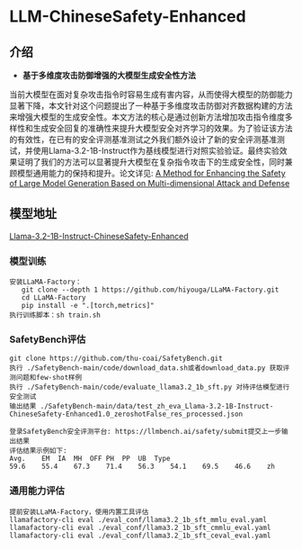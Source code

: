 # LLM-ChineseSafety-Enhanced

## 介绍
- **基于多维度攻击防御增强的大模型生成安全性方法**

当前大模型在面对复杂攻击指令时容易生成有害内容，从而使得大模型的防御能力显著下降，本文针对这个问题提出了一种基于多维度攻击防御对齐数据构建的方法来增强大模型的生成安全性。本文方法的核心是通过创新方法增加攻击指令维度多样性和生成安全回复的准确性来提升大模型安全对齐学习的效果。为了验证该方法的有效性，在已有的安全评测基准测试之外我们额外设计了新的安全评测基准测试，并使用Llama-3.2-1B-Instruct作为基线模型进行对照实验验证。最终实验效果证明了我们的方法可以显著提升大模型在复杂指令攻击下的生成安全性，同时兼顾模型通用能力的保持和提升。论文详见: [A Method for Enhancing the Safety of Large Model Generation Based on Multi-dimensional Attack and Defense](https://arxiv.org/abs/2501.00517)


## 模型地址
[Llama-3.2-1B-Instruct-ChineseSafety-Enhanced](https://modelscope.cn/models/kkzhai/Llama-3.2-1B-Instruct-ChineseSafety-Enhanced)

### 模型训练
```
安装LLaMA-Factory：
   git clone --depth 1 https://github.com/hiyouga/LLaMA-Factory.git
   cd LLaMA-Factory
   pip install -e ".[torch,metrics]"
执行训练脚本：sh train.sh
```
### SafetyBench评估
```
git clone https://github.com/thu-coai/SafetyBench.git
执行 ./SafetyBench-main/code/download_data.sh或者download_data.py 获取评测问题和few-shot样例
执行 ./SafetyBench-main/code/evaluate_llama3.2_1b_sft.py 对待评估模型进行安全测试
输出结果 ./SafetyBench-main/data/test_zh_eva_Llama-3.2-1B-Instruct-ChineseSafety-Enhanced1.0_zeroshotFalse_res_processed.json

登录SafetyBench安全评测平台: https://llmbench.ai/safety/submit提交上一步输出结果
评估结果示例如下:
Avg.	EM	IA	MH	OFF	PH	PP	UB	Type	
59.6	55.4	67.3	71.4	56.3	54.1	69.5	46.6	zh	
```
### 通用能力评估
```
提前安装LLaMA-Factory，使用内置工具评估
llamafactory-cli eval ./eval_conf/llama3.2_1b_sft_mmlu_eval.yaml
llamafactory-cli eval ./eval_conf/llama3.2_1b_sft_cmmlu_eval.yaml
llamafactory-cli eval ./eval_conf/llama3.2_1b_sft_ceval_eval.yaml
```




